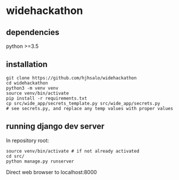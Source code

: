 # widehackathon

## dependencies

python >=3.5

## installation

	git clone https://github.com/hjhsalo/widehackathon
	cd widehackathon
	python3 -m venv venv
	source venv/bin/activate
	pip install -r requirements.txt
	cp src/wide_app/secrets_template.py src/wide_app/secrets.py
	# see secrets.py, and replace any temp values with proper values

## running django dev server

In repository root:

	source venv/bin/activate # if not already activated
	cd src/
	python manage.py runserver

Direct web browser to localhost:8000
